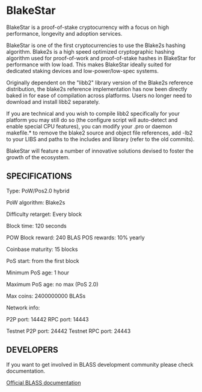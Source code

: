 BlakeStar
======

BlakeStar is a proof-of-stake cryptocurrency with a focus on high performance, longevity and adoption services.

BlakeStar is one of the first cryptocurrencies to use the Blake2s hashing algorithm. Blake2s is a high speed optimized cryptographic hashing algorithm used for proof-of-work and proof-of-stake hashes in BlakeStar for performance with low load. This makes BlakeStar ideally suited for dedicated staking devices and low-power/low-spec systems.

Originally dependent on the "libb2" library version of the Blake2s reference distribution, the blake2s reference implementation has now been directly baked in for ease of compilation across platforms.  Users no longer need to download and install libb2 separately.

If you are technical and you wish to compile libb2 specifically for your platform you may still do so (the configure script will auto-detect and enable special CPU features), you can modify your .pro or daemon makefile.* to remove the blake2 source and object file references, add -lb2 to your LIBS and paths to the includes and library (refer to the old commits).

BlakeStar will feature a number of innovative solutions devised to foster the growth of the ecosystem.

SPECIFICATIONS
--------------
Type:                   PoW/Pos2.0 hybrid

PoW algorithm:          Blake2s

Difficulty retarget:    Every block

Block time:             120 seconds

POW Block reward:       240 BLAS
POS rewards:			10% yearly

Coinbase maturity:      15 blocks

PoS start:              from the first block

Minimum PoS age:        1 hour

Maximum PoS age:        no max (PoS 2.0)

Max coins:              2400000000 BLASs

Network info:

P2P port: 14442
RPC port: 14443

Testnet P2P port: 24442
Testnet RPC port: 24443

DEVELOPERS
----------

If you want to get involved in BLASS development community please check documentation.

[Official BLASS documentation](blob/master/doc)
